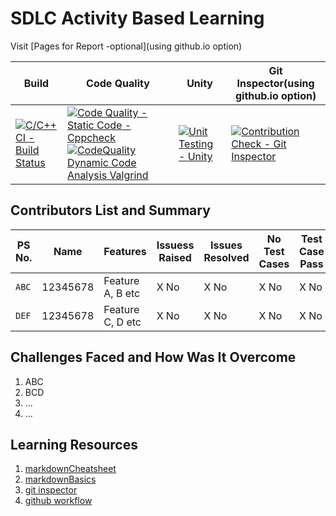 # SDLC Activity Based Learning

Visit [Pages for Report -optional](using github.io option)

Build | Code Quality | Unity | Git Inspector(using github.io option)
------|----------|-------|--------------
[![C/C++ CI - Build Status](https://github.com/pramanikpatel/Analyse_Control_System/actions/workflows/c-cpp.yml/badge.svg?branch=main)](https://github.com/pramanikpatel/Analyse_Control_System/actions/workflows/c-cpp.yml) | [![Code Quality - Static Code - Cppcheck](https://github.com/pramanikpatel/Analyse_Control_System/actions/workflows/cppcheck.yml/badge.svg?branch=main)](https://github.com/pramanikpatel/Analyse_Control_System/actions/workflows/cppcheck.yml) [![CodeQuality Dynamic Code Analysis Valgrind](https://github.com/pramanikpatel/Analyse_Control_System/actions/workflows/CodeQuality_Dynamic.yml/badge.svg)](https://github.com/pramanikpatel/Analyse_Control_System/actions/workflows/CodeQuality_Dynamic.yml)| [![Unit Testing - Unity](https://github.com/pramanikpatel/Analyse_Control_System/actions/workflows/unity.yml/badge.svg?branch=main)](https://github.com/pramanikpatel/Analyse_Control_System/actions/workflows/unity.yml)| [![Contribution Check - Git Inspector](https://github.com/pramanikpatel/Analyse_Control_System/actions/workflows/gitinspector.yml/badge.svg?branch=main)](https://github.com/pramanikpatel/Analyse_Control_System/actions/workflows/gitinspector.yml) | [![CI-Coverage](https://github.com/pramanikpatel/Analyse_Control_System/actions/workflows/gcov.yml/badge.svg)](https://github.com/pramanikpatel/Analyse_Control_System/actions/workflows/gcov.yml)|


## Contributors List and Summary

PS No. |  Name   |    Features    | Issuess Raised |Issues Resolved|No Test Cases|Test Case Pass
-------|---------|----------------|----------------|---------------|-------------|--------------
`ABC` | 12345678  | Feature A, B etc    | X No     | X No   |X No   |X No     
`DEF` | 12345678  | Feature C, D etc    | X No     | X No   |X No   |X No     

## Challenges Faced and How Was It Overcome

1. ABC
2. BCD
3. ...
4. ...

## Learning Resources
1. [markdownCheatsheet](https://github.com/adam-p/markdown-here/wiki/Markdown-Cheatsheet)
2. [markdownBasics](https://guides.github.com/features/mastering-markdown/)
3. [git inspector](https://github.com/ejwa/gitinspector.git)
4. [github workflow](https://docs.github.com/en/actions/learn-github-action)

